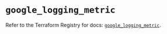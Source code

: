 # `google_logging_metric`

Refer to the Terraform Registry for docs: [`google_logging_metric`](https://registry.terraform.io/providers/hashicorp/google/6.44.0/docs/resources/logging_metric).
